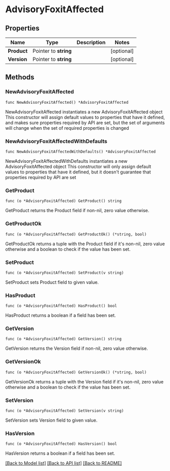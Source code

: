 # AdvisoryFoxitAffected

## Properties

Name | Type | Description | Notes
------------ | ------------- | ------------- | -------------
**Product** | Pointer to **string** |  | [optional] 
**Version** | Pointer to **string** |  | [optional] 

## Methods

### NewAdvisoryFoxitAffected

`func NewAdvisoryFoxitAffected() *AdvisoryFoxitAffected`

NewAdvisoryFoxitAffected instantiates a new AdvisoryFoxitAffected object
This constructor will assign default values to properties that have it defined,
and makes sure properties required by API are set, but the set of arguments
will change when the set of required properties is changed

### NewAdvisoryFoxitAffectedWithDefaults

`func NewAdvisoryFoxitAffectedWithDefaults() *AdvisoryFoxitAffected`

NewAdvisoryFoxitAffectedWithDefaults instantiates a new AdvisoryFoxitAffected object
This constructor will only assign default values to properties that have it defined,
but it doesn't guarantee that properties required by API are set

### GetProduct

`func (o *AdvisoryFoxitAffected) GetProduct() string`

GetProduct returns the Product field if non-nil, zero value otherwise.

### GetProductOk

`func (o *AdvisoryFoxitAffected) GetProductOk() (*string, bool)`

GetProductOk returns a tuple with the Product field if it's non-nil, zero value otherwise
and a boolean to check if the value has been set.

### SetProduct

`func (o *AdvisoryFoxitAffected) SetProduct(v string)`

SetProduct sets Product field to given value.

### HasProduct

`func (o *AdvisoryFoxitAffected) HasProduct() bool`

HasProduct returns a boolean if a field has been set.

### GetVersion

`func (o *AdvisoryFoxitAffected) GetVersion() string`

GetVersion returns the Version field if non-nil, zero value otherwise.

### GetVersionOk

`func (o *AdvisoryFoxitAffected) GetVersionOk() (*string, bool)`

GetVersionOk returns a tuple with the Version field if it's non-nil, zero value otherwise
and a boolean to check if the value has been set.

### SetVersion

`func (o *AdvisoryFoxitAffected) SetVersion(v string)`

SetVersion sets Version field to given value.

### HasVersion

`func (o *AdvisoryFoxitAffected) HasVersion() bool`

HasVersion returns a boolean if a field has been set.


[[Back to Model list]](../README.md#documentation-for-models) [[Back to API list]](../README.md#documentation-for-api-endpoints) [[Back to README]](../README.md)


